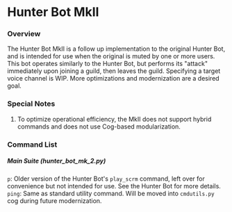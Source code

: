 # Hunter Bot MkII

### Overview
The Hunter Bot MkII is a follow up implementation to the original Hunter Bot, and is intended for use when the original is muted by one or more users. This bot operates similarly to the Hunter Bot, but performs its "attack" immediately upon joining a guild, then leaves the guild. Specifying a target voice channel is WIP. More optimizations and modernization are a desired goal.

### Special Notes
1) To optimize operational efficiency, the MkII does not support hybrid commands and does not use Cog-based modularization.

### Command List

##### Main Suite (hunter_bot_mk_2.py)
```p```: Older version of the Hunter Bot's ```play_scrm``` command, left over for convenience but not intended for use. See the Hunter Bot for more details.<br />
```ping```: Same as standard utility command. Will be moved into ```cmdutils.py``` cog during future modernization.